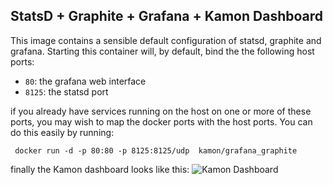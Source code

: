 StatsD + Graphite + Grafana + Kamon Dashboard
-------

This image contains a sensible default configuration of statsd, graphite and
grafana. Starting this container will, by default, bind the the following
host ports:

- `80`: the grafana web interface
- `8125`: the statsd port

if you already have services running on the host on one or more of these ports, you may wish to map the docker ports with the host ports. You can do this easily by running:

     docker run -d -p 80:80 -p 8125:8125/udp  kamon/grafana_graphite

finally the Kamon dashboard looks like this: 
![Kamon Dashboard][1]


  [1]: http://kamon.io/assets/img/kamon-statsd-grafana.png
